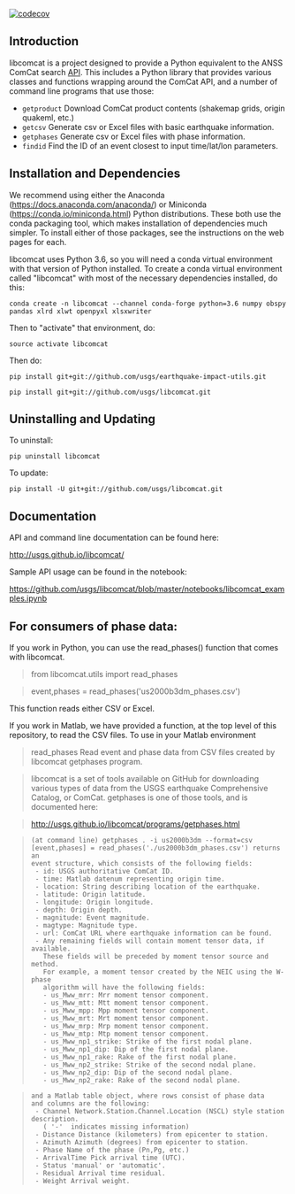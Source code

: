 [![codecov](https://codecov.io/gh/usgs/libcomcat/branch/master/graph/badge.svg)](https://codecov.io/gh/usgs/libcomcat)


Introduction
------------

libcomcat is a project designed to provide a Python equivalent to the ANSS ComCat search 
<a href="https://earthquake.usgs.gov/fdsnws/event/1/">API</a>.  This includes a Python library
that provides various classes and functions wrapping around the ComCat API, and a number of command
line programs that use those:

 * `getproduct` Download ComCat product contents (shakemap grids, origin quakeml, etc.)
 * `getcsv` Generate csv or Excel files with basic earthquake information.
 * `getphases` Generate csv or Excel files with phase information.
 * `findid` Find the ID of an event closest to input time/lat/lon parameters.


Installation and Dependencies
-----------------------------

We recommend using either the Anaconda (https://docs.anaconda.com/anaconda/) or
Miniconda (https://conda.io/miniconda.html) Python distributions.  These both use the
conda packaging tool, which makes installation of dependencies much simpler. To install
either of those packages, see the instructions on the web pages for each.

libcomcat uses Python 3.6, so you will need a conda virtual environment with that
version of Python installed.  To create a conda virtual environment called "libcomcat"
with most of the necessary dependencies installed, do this:

`conda create -n libcomcat --channel conda-forge python=3.6 numpy obspy pandas xlrd xlwt openpyxl xlsxwriter`

Then to "activate" that environment, do:

`source activate libcomcat`

Then do:

`pip install git+git://github.com/usgs/earthquake-impact-utils.git`

`pip install git+git://github.com/usgs/libcomcat.git`

Uninstalling and Updating
-------------------------

To uninstall:

`pip uninstall libcomcat`

To update:

`pip install -U git+git://github.com/usgs/libcomcat.git`

Documentation
-------------

API and command line documentation can be found here:

http://usgs.github.io/libcomcat/

Sample API usage can be found in the notebook:

https://github.com/usgs/libcomcat/blob/master/notebooks/libcomcat_examples.ipynb

For consumers of phase data:
---------------------------

If you work in Python, you can use the read_phases() function that comes with libcomcat.

> from libcomcat.utils import read_phases

> event,phases = read_phases('us2000b3dm_phases.csv')

This function reads either CSV or Excel.

If you work in Matlab, we have provided a function, at the top level of
this repository, to read the CSV files.  To use in your Matlab environment

> read_phases  Read event and phase data from CSV files created by libcomcat getphases program.
 
>   libcomcat is a set of tools available on GitHub for downloading various
>   types of data from the USGS earthquake Comprehensive Catalog, or ComCat.
>   getphases is one of those tools, and is documented here:
 
>   http://usgs.github.io/libcomcat/programs/getphases.html
 
>     (at command line) getphases . -i us2000b3dm --format=csv
>     [event,phases] = read_phases('./us2000b3dm_phases.csv') returns an
>     event structure, which consists of the following fields:
>      - id: USGS authoritative ComCat ID.
>      - time: Matlab datenum representing origin time.
>      - location: String describing location of the earthquake.
>      - latitude: Origin latitude.
>      - longitude: Origin longitude.
>      - depth: Origin depth.
>      - magnitude: Event magnitude.
>      - magtype: Magnitude type.
>      - url: ComCat URL where earthquake information can be found.
>      - Any remaining fields will contain moment tensor data, if available.
>        These fields will be preceded by moment tensor source and method.
>        For example, a moment tensor created by the NEIC using the W-phase
>        algorithm will have the following fields:
>        - us_Mww_mrr: Mrr moment tensor component.
>        - us_Mww_mtt: Mtt moment tensor component.
>        - us_Mww_mpp: Mpp moment tensor component.
>        - us_Mww_mrt: Mrt moment tensor component.
>        - us_Mww_mrp: Mrp moment tensor component.
>        - us_Mww_mtp: Mtp moment tensor component.
>        - us_Mww_np1_strike: Strike of the first nodal plane.
>        - us_Mww_np1_dip: Dip of the first nodal plane.
>        - us_Mww_np1_rake: Rake of the first nodal plane.
>        - us_Mww_np2_strike: Strike of the second nodal plane.
>        - us_Mww_np2_dip: Dip of the second nodal plane.
>        - us_Mww_np2_rake: Rake of the second nodal plane.
  
>     and a Matlab table object, where rows consist of phase data
>     and columns are the following:
>      - Channel Network.Station.Channel.Location (NSCL) style station description.
>        ( '-'  indicates missing information)
>      - Distance Distance (kilometers) from epicenter to station.
>      - Azimuth Azimuth (degrees) from epicenter to station.
>      - Phase Name of the phase (Pn,Pg, etc.)
>      - ArrivalTime Pick arrival time (UTC).
>      - Status 'manual' or 'automatic'.
>      - Residual Arrival time residual.
>      - Weight Arrival weight.



